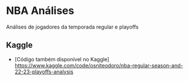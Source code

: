 <h1 class="code-line" data-line-start=0 data-line-end=1 ><a id="Análise de temporada regular e playoffs de 22/23"></a>NBA Análises</h1>
<p class="has-line-data" data-line-start="16" data-line-end="17">Análises de jogadores da temporada regular e playoffs</p>
</blockquote>
<h2 class="code-line" data-line-start=19 data-line-end=20 ><a id="Kaggle"></a>Kaggle</h2>
<ul>
<li class="has-line-data" data-line-start="26" data-line-end="28">
<p class="has-line-data" data-line-start="26" data-line-end="28">[Código também disponível no Kaggle]<br>
<a href="https://www.kaggle.com/code/osniteodoro/nba-regular-season-and-22-23-playoffs-analysis">https://www.kaggle.com/code/osniteodoro/nba-regular-season-and-22-23-playoffs-analysis</a></p>
</li>
  </ul>
